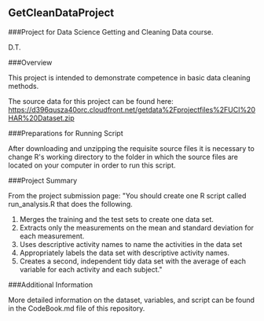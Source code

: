 ## GetCleanDataProject
###Project for Data Science Getting and Cleaning Data course.

D.T.

###Overview

This project is intended to demonstrate competence in basic data cleaning methods.

The source data for this project can be found here: https://d396qusza40orc.cloudfront.net/getdata%2Fprojectfiles%2FUCI%20HAR%20Dataset.zip

###Preparations for Running Script

After downloading and unzipping the requisite source files it is necessary to change R's working directory to the folder in which the source files are located on your computer in order to run this script.

###Project Summary

From the project submission page: "You should create one R script called run_analysis.R that does the following. 
1. Merges the training and the test sets to create one data set.
2. Extracts only the measurements on the mean and standard deviation for each measurement. 
3. Uses descriptive activity names to name the activities in the data set 
4. Appropriately labels the data set with descriptive activity names.
5. Creates a second, independent tidy data set with the average of each variable for each activity and each subject."

###Additional Information

More detailed information on the dataset, variables, and script can be found in the CodeBook.md file of this repository.
